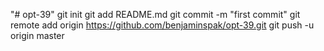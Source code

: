 "# opt-39"  git init git add README.md git commit -m "first commit" git remote add origin https://github.com/benjaminspak/opt-39.git git push -u origin master
